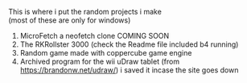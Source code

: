 This is where i put the random projects i make 
<br>
(most of these are only for windows)

1. MicroFetch a neofetch clone COMING SOON
2. The RKRollster 3000 (check the Readme file included b4 running)
3. Random game made with coppercube game engine
4. Archived program for the wii uDraw tablet (from https://brandonw.net/udraw/) i saved it incase the site goes down
